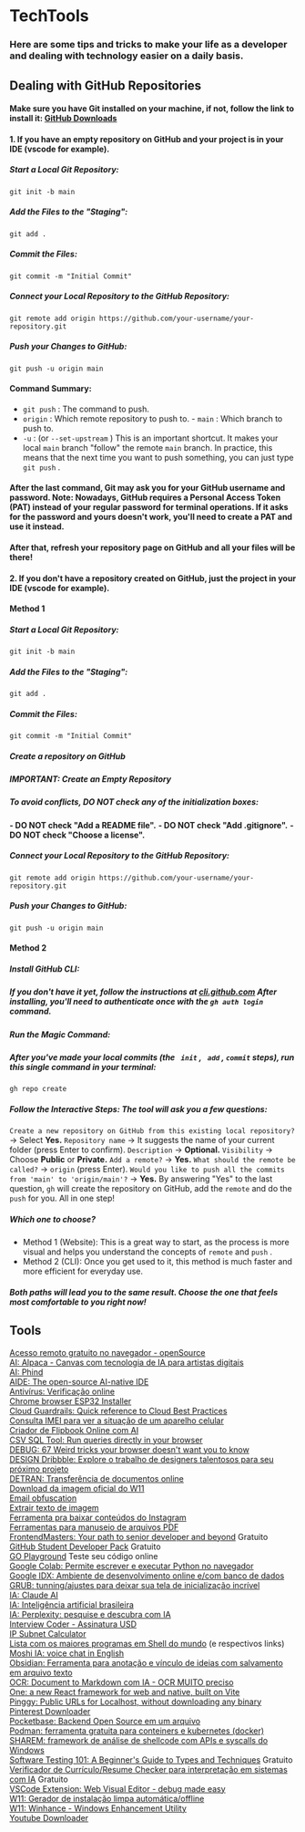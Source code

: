 # TechTools

### Here are some tips and tricks to make your life as a developer and dealing with technology easier on a daily basis.

## Dealing with GitHub Repositories

#### Make sure you have Git installed on your machine, if not, follow the link to install it: [GitHub Downloads](https://git-scm.com/downloads)<br>

#### 1. If you have an **empty repository on GitHub** and your project is in your IDE (vscode for example).

##### Start a Local Git Repository:

```git
git init -b main
```

##### Add the Files to the "Staging":

```git
git add .
```

##### Commit the Files:

```git
git commit -m "Initial Commit"
```

##### Connect your Local Repository to the GitHub Repository:

```git
git remote add origin https://github.com/your-username/your-repository.git
```

##### Push your Changes to GitHub:

```git
git push -u origin main
```

#### Command Summary:

- `git push` : The command to push.
- `origin` : Which remote repository to push to. - `main` : Which branch to push to.
- `-u` : (or `--set-upstream` ) This is an important shortcut. It makes your local `main` branch "follow" the remote `main` branch. In practice, this means that the next time you want to push something, you can just type `git push` .

#### After the last command, Git may ask you for your GitHub username and password. Note: Nowadays, GitHub requires a Personal Access Token (PAT) instead of your regular password for terminal operations. If it asks for the password and yours doesn't work, you'll need to create a PAT and use it instead.

#### After that, refresh your repository page on GitHub and all your files will be there!

#### 2. If you **don't have a repository created on GitHub**, just the project in your IDE (vscode for example).

#### **Method 1**

##### Start a Local Git Repository:

```git
git init -b main
```

##### Add the Files to the "Staging":

```git
git add .
```

##### Commit the Files:

```git
git commit -m "Initial Commit"
```

##### Create a repository on GitHub

##### **IMPORTANT: Create an Empty Repository**

##### **To avoid conflicts, DO NOT check any of the initialization boxes:**

**- DO NOT check "Add a README file".**
**- DO NOT check "Add .gitignore".**
**- DO NOT check "Choose a license".**

##### Connect your Local Repository to the GitHub Repository:

```git
git remote add origin https://github.com/your-username/your-repository.git
```

##### Push your Changes to GitHub:

```git
git push -u origin main
```

#### **Method 2**

##### Install GitHub CLI:

##### If you don't have it yet, follow the instructions at [cli.github.com](https://cli.github.com/) After installing, you'll need to authenticate once with the `gh auth login` command.

##### Run the Magic Command:

##### After you've made your local commits (the ` init` , ` add` , `commit` steps), run this single command in your terminal:

```git
gh repo create
```

##### Follow the Interactive Steps: The tool will ask you a few questions:

`Create a new repository on GitHub from this existing local repository?` -> Select **Yes.**
`Repository name` -> It suggests the name of your current folder (press Enter to confirm). `Description` -> **Optional.**
`Visibility` -> Choose **Public** or **Private.**
`Add a remote?` -> **Yes.**
`What should the remote be called?` -> `origin` (press Enter).
`Would you like to push all the commits from 'main' to 'origin/main'?` -> **Yes.**
By answering "Yes" to the last question, `gh` will create the repository on GitHub, add the `remote` and do the `push` for you. All in one step!

##### **Which one to choose?**

- Method 1 (Website): This is a great way to start, as the process is more visual and helps you understand the concepts of `remote` and `push` .
- Method 2 (CLI): Once you get used to it, this method is much faster and more efficient for everyday use.

##### Both paths will lead you to the same result. Choose the one that feels most comfortable to you right now!

## Tools

[Acesso remoto gratuito no navegador - openSource](https://www.dwservice.net)
<br>[AI: Alpaca - Canvas com tecnologia de IA para artistas digitais](https://www.alpacaml.com)
<br>[AI: Phind](https://www.phind.com)
<br>[AIDE: The open-source AI-native IDE](https://aide.dev)
<br>[Antivírus: Verificação online](https://www.virustotal.com/gui/home/upload)
<br>[Chrome browser ESP32 Installer](https://flasher.pdxlocs.com)
<br>[Cloud Guardrails: Quick reference to Cloud Best Practices](https://www.cloudguardrails.com)
<br>[Consulta IMEI para ver a situação de um aparelho celular](http://www.anatel.gov.br/celularlegal)
<br>[Criador de Flipbook Online com AI](https://fliphtml5.com)
<br>[CSV SQL Tool: Run queries directly in your browser](https://csvsqltool.com)
<br>[DEBUG: 67 Weird tricks your browser doesn't want you to know](https://alan.norbauer.com/articles/browser-debugging-tricks)
<br>[DESIGN Dribbble: Explore o trabalho de designers talentosos para seu próximo projeto](https://dribbble.com)
<br>[DETRAN: Transferência de documentos online](https://www.transferenciadigital.detran.sp.gov.br)
<br>[Download da imagem oficial do W11](https://www.microsoft.com/en-us/software-download/windows11)
<br>[Email obfuscation](https://www.albionresearch.com/tools/obfuscator)
<br>[Extrair texto de imagem](https://www.imagetotext.info/)
<br>[Ferramenta pra baixar conteúdos do Instagram](https://snapinsta.app/pt)
<br>[Ferramentas para manuseio de arquivos PDF](https://www.ilovepdf.com)
<br>[FrontendMasters: Your path to senior developer and beyond](https://frontendmasters.com) Gratuito
<br>[GitHub Student Developer Pack](https://education.github.com/pack) Gratuito
<br>[GO Playground](https://go.dev/play/) Teste seu código online
<br>[Google Colab: Permite escrever e executar Python no navegador](https://colab.research.google.com)
<br>[Google IDX: Ambiente de desenvolvimento online e/com banco de dados](https://idx.google.com)
<br>[GRUB: tunning/ajustes para deixar sua tela de inicialização incrível](https://www.edivaldobrito.com.br/mudar-o-visual-do-grub-com-o-tema-vimix/)
<br>[IA: Claude AI](https://claude.ai)
<br>[IA: Inteligência artificial brasileira](https://www.maritaca.ai)
<br>[IA: Perplexity: pesquise e descubra com IA](https://www.perplexity.ai)
<br>[Interview Coder - Assinatura USD](https://www.interviewcoder.co)
<br>[IP Subnet Calculator](https://www.calculator.net/ip-subnet-calculator.html)
<br>[Lista com os maiores programas em Shell do mundo](https://github.com/oils-for-unix/oils/wiki/The-Biggest-Shell-Programs-in-the-World) (e respectivos links)
<br>[Moshi IA: voice chat in English](https://moshi.chat/?queue_id=talktomoshi)
<br>[Obsidian: Ferramenta para anotação e vínculo de ideias com salvamento em arquivo texto](https://obsidian.md)
<br>[OCR: Document to Markdown com IA - OCR MUITO preciso](https://llamaocr.com)
<br>[One: a new React framework for web and native, built on Vite](https://onestack.dev)
<br>[Pinggy: Public URLs for Localhost, without downloading any binary](https://pinggy.io)
<br>[Pinterest Downloader](https://pinterestdownloader.com)
<br>[Pocketbase: Backend Open Source em um arquivo](https://pocketbase.io)
<br>[Podman: ferramenta gratuita para conteiners e kubernetes (docker)](https://podman-desktop.io)
<br>[SHAREM: framework de análise de shellcode com APIs e syscalls do Windows](https://github.com/Bw3ll/sharem)
<br>[Software Testing 101: A Beginner's Guide to Types and Techniques](https://www.linkedin.com/comm/pulse/software-testing-101-beginners-guide-types-techniques-wgphc) Gratuito
<br>[Verificador de Currículo/Resume Checker para interpretação em sistemas com IA](https://www.resumego.net/resume-checker/) Gratuito
<br>[VSCode Extension: Web Visual Editor - debug made easy](https://marketplace.visualstudio.com/items?itemName=Urin.vscode-web-visual-editor)
<br>[W11: Gerador de instalação limpa automática/offline](https://schneegans.de/windows/unattend-generator/)
<br>[W11: Winhance - Windows Enhancement Utility](https://github.com/memstechtips/Winhance)
<br>[Youtube Downloader](https://www.y2mate.com)

